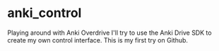 # anki_control
Playing around with Anki Overdrive
I'll try to use the Anki Drive SDK to create my own control interface.
This is my first try on Github.
